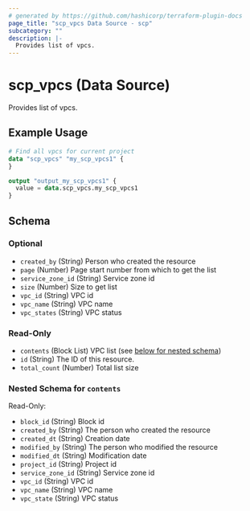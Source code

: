 ```yaml
---
# generated by https://github.com/hashicorp/terraform-plugin-docs
page_title: "scp_vpcs Data Source - scp"
subcategory: ""
description: |-
  Provides list of vpcs.
---
```


# scp_vpcs (Data Source)

Provides list of vpcs.

## Example Usage

```terraform
# Find all vpcs for current project
data "scp_vpcs" "my_scp_vpcs1" {
}

output "output_my_scp_vpcs1" {
  value = data.scp_vpcs.my_scp_vpcs1
}
```

<!-- schema generated by tfplugindocs -->
## Schema

### Optional

- `created_by` (String) Person who created the resource
- `page` (Number) Page start number from which to get the list
- `service_zone_id` (String) Service zone id
- `size` (Number) Size to get list
- `vpc_id` (String) VPC id
- `vpc_name` (String) VPC name
- `vpc_states` (String) VPC status

### Read-Only

- `contents` (Block List) VPC list (see [below for nested schema](#nestedblock--contents))
- `id` (String) The ID of this resource.
- `total_count` (Number) Total list size

<a id="nestedblock--contents"></a>
### Nested Schema for `contents`

Read-Only:

- `block_id` (String) Block id
- `created_by` (String) The person who created the resource
- `created_dt` (String) Creation date
- `modified_by` (String) The person who modified the resource
- `modified_dt` (String) Modification date
- `project_id` (String) Project id
- `service_zone_id` (String) Service zone id
- `vpc_id` (String) VPC id
- `vpc_name` (String) VPC name
- `vpc_state` (String) VPC status


